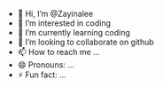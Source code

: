 - 👋 Hi, I’m @Zayinalee
- 👀 I’m interested in coding
- 🌱 I’m currently learning coding
- 💞️ I’m looking to collaborate on github
- 📫 How to reach me ...
- 😄 Pronouns: ...
- ⚡ Fun fact: ...

<!---
Zayin551/Zayin551 is a ✨ special ✨ repository because its `READMmd` (this file) appears on your GitHub profile.
You can click the Preview link to take a look at your changes.
--->

